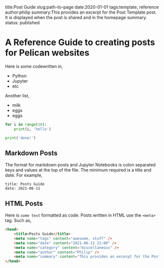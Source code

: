 title:Post Guide
slug:path-to-page
date:2020-01-01
tags:template, reference
author:philip
summary:This provides an excerpt for the Post Template post. It is displayed when the post is shared and in the homepage summary.
status: published


A Reference Guide to creating posts for Pelican websites
=====

<!-- ## Metadata keys and values
|Metadata   |Description                                                |
|-----------|-----------------------------------------------------------|
|title      |Title of the article or page                               |
|date       |Publication date (`YYYY-MM-DD HH:SS`)                      |
|modified   |Modification date (`YYYY-MM-DD HH:SS`)                     |
|tags       |Content tags, separated by commas                          |
|keywords   |Content keywords, separated by commas (HTML content only)  |
|category   |Content category (one only — not multiple)                 |
|slug       |Identifier used in URLs and translations                   |
|author     |Content author, when there is only one                     |
|authors    |Content authors, when there are multiple                   |
|summary    |Brief description of content for index pages               |
|lang       |Content language ID (en, fr, etc.)                         |
|translation|If content is a translation of another (`true` or `false`) |
|status     |Content status: `draft`, `hidden` or `published`           |
|template   |Name of the template to use to generate content            |
|save_as    |Save content to this relative file path                    |
|url        |URL to use for this article/page                           | -->
Here is some codewritten in,

- Python  
- Jupyter  
- etc

Another list,  

+ milk
+ eggs
+ eggs



```python
for i in range(10):
    print(i, 'hello')

print('done!')
```

## Markdown Posts
The format for markdown posts and Jupyter Notebooks is colon separated keys and values at the top of the file. The minimum required is a title and date. For example,
```
title: Posts Guide
date: 2021-06-11
```

## HTML Posts
Here is `some text` formatted as code.
Posts written in HTML use the `<meta>` tag. Such as,
```html
<head>
    <title>Posts Guide</title>
    <meta name="tags" content="awesome, stuff" />
    <meta name="date" content="2021-06-11 22:00" />
    <meta name="category" content="miscellaneous" />
    <meta name="author" content="Philip" />
    <meta name="summary" content="This provides an excerpt for the Post Template post. It is displayed when the post is shared and in the homepage summary." />
</head>
```

